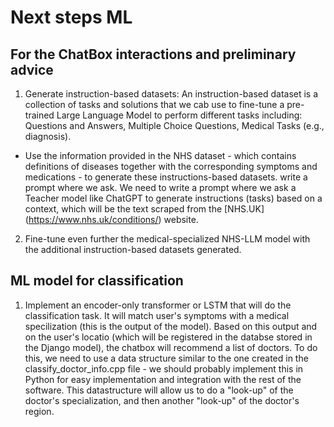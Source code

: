 # Next steps ML


## For the ChatBox interactions and preliminary advice


1. Generate instruction-based datasets: An instruction-based dataset is a collection of tasks and solutions that we cab use to fine-tune a pre-trained Large Language Model to perform different tasks including: Questions and Answers, Multiple Choice Questions, Medical Tasks (e.g., diagnosis). 

- Use the information provided in the NHS dataset - which contains definitions of diseases together with the corresponding symptoms and medications - to generate these instructions-based datasets. write a prompt where we ask. We need to write a prompt where we ask a Teacher model like ChatGPT to generate instructions (tasks) based on a context, which will be the text scraped from the [NHS.UK] (https://www.nhs.uk/conditions/) website. 

2. Fine-tune even further the medical-specialized NHS-LLM model with the additional instruction-based datasets generated. 


## ML model for classification 
1. Implement an encoder-only transformer or LSTM that will do the classification task. It will match user's symptoms with a medical specilization (this is the output of the model). Based on this output and on the user's locatio (which will be registered in the databse stored in the Django model), the chatbox will recommend a list of doctors. To do this, we need to use a data structure similar to the one created in the classify_doctor_info.cpp file - we should probably implement this in Python for easy implementation and integration with the rest of the software. This datastructure will allow us to do a "look-up" of the doctor's specialization, and then another "look-up" of the doctor's region. 

